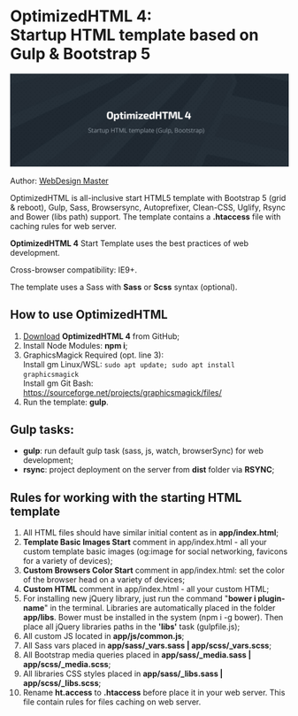 <h1><strong>OptimizedHTML 4:</strong> <br>Startup HTML template based on Gulp & Bootstrap 5</h1>

<p>
  <img src="https://raw.githubusercontent.com/agragregra/OptimizedHTML-4/master/app/img/_src/preview.jpg" alt="Start HTML Template">
</p>

<p>Author: <a href="https://webdesign-master.ru" target="_blank">WebDesign Master</a></p>

<p>OptimizedHTML is all-inclusive start HTML5 template with Bootstrap 5 (grid & reboot), Gulp, Sass, Browsersync, Autoprefixer, Clean-CSS, Uglify, Rsync and Bower (libs path) support. The template contains a <strong>.htaccess</strong> file with caching rules for web server.</p>

<p><strong>OptimizedHTML 4</strong> Start Template uses the best practices of web development.</p>

<p>Cross-browser compatibility: IE9+.</p>

<p>The template uses a Sass with <strong>Sass</strong> or <strong>Scss</strong> syntax (optional).</p>

<h2>How to use OptimizedHTML</h2>

<ol>
  <li><a href="https://github.com/agragregra/OptimizedHTML-4/archive/master.zip">Download</a> <strong>OptimizedHTML 4</strong> from GitHub;</li>
  <li>Install Node Modules: <strong>npm i</strong>;</li>
  <li>
    GraphicsMagick Required (opt. line 3): <br>
    Install gm Linux/WSL: <code>sudo apt update; sudo apt install graphicsmagick</code> <br>
    Install gm Git Bash: <a href="https://sourceforge.net/projects/graphicsmagick/files/" target="_blank">https://sourceforge.net/projects/graphicsmagick/files/</a>
  </li>
  <li>Run the template: <strong>gulp</strong>.</li>
</ol>

<h2>Gulp tasks:</h2>

<ul>
  <li><strong>gulp</strong>: run default gulp task (sass, js, watch, browserSync) for web development;</li>
  <li><strong>rsync</strong>: project deployment on the server from <strong>dist</strong> folder via <strong>RSYNC</strong>;</li>
</ul>

<h2>Rules for working with the starting HTML template</h2>

<ol>
  <li>All HTML files should have similar initial content as in <strong>app/index.html</strong>;</li>
  <li><strong>Template Basic Images Start</strong> comment in app/index.html - all your custom template basic images (og:image for social networking, favicons for a variety of devices);</li>
  <li><strong>Custom Browsers Color Start</strong> comment in app/index.html: set the color of the browser head on a variety of devices;</li>
  <li><strong>Custom HTML</strong> comment in app/index.html - all your custom HTML;</li>
  <li>For installing new jQuery library, just run the command "<strong>bower i plugin-name</strong>" in the terminal. Libraries are automatically placed in the folder <strong>app/libs</strong>. Bower must be installed in the system (npm i -g bower). Then place all jQuery libraries paths in the <strong>'libs'</strong> task (gulpfile.js);</li>
  <li>All custom JS located in <strong>app/js/common.js</strong>;</li>
  <li>All Sass vars placed in <strong>app/sass/_vars.sass | app/scss/_vars.scss</strong>;</li>
  <li>All Bootstrap media queries placed in <strong>app/sass/_media.sass | app/scss/_media.scss</strong>;</li>
  <li>All libraries CSS styles placed in <strong>app/sass/_libs.sass | app/scss/_libs.scss</strong>;</li>
  <li>Rename <strong>ht.access</strong> to <strong>.htaccess</strong> before place it in your web server. This file contain rules for files caching on web server.</li>
</ol>
